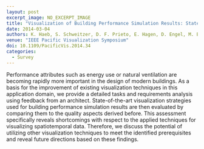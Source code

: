 ```yaml
---
layout: post
excerpt_image: NO_EXCERPT_IMAGE
title: "Visualization of Building Performance Simulation Results: State-of-the-Art and Future Directions"
date: 2014-03-04
authors: K. Haeb, S. Schweitzer, D. F. Prieto, E. Hagen, D. Engel, M. Böttinger & I. Scheler
venue: "IEEE Pacific Visualization Symposium"
doi: 10.1109/PacificVis.2014.34
categories:
  - Survey
---
```

Performance attributes such as energy use or natural ventilation are becoming rapidly more important in the design of modern buildings. As a basis for the improvement of existing visualization techniques in this application domain, we provide a detailed tasks and requirements analysis using feedback from an architect. State-of-the-art visualization strategies used for building performance simulation results are then evaluated by comparing them to the quality aspects derived before. This assessment specifically reveals shortcomings with respect to the applied techniques for visualizing spatiotemporal data. Therefore, we discuss the potential of utilizing other visualization techniques to meet the identified prerequisites and reveal future directions based on these findings.
